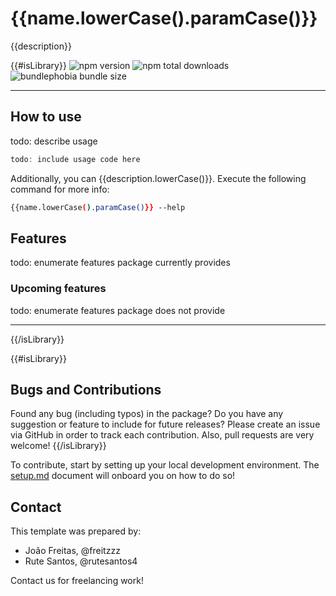 # {{name.lowerCase().paramCase()}}

{{description}}

{{#isLibrary}}
![npm version](https://badgen.net/npm/v/{{#isOrganization}}@{{author}}/{{/isOrganization}}{{name.lowerCase().paramCase()}}) ![npm total downloads](https://badgen.net/npm/dt/{{#isOrganization}}@{{author}}/{{/isOrganization}}{{name.lowerCase().paramCase()}}) ![bundlephobia bundle size](https://badgen.net/bundlephobia/min/{{#isOrganization}}@{{author}}/{{/isOrganization}}{{name.lowerCase().paramCase()}})

---

## How to use

todo: describe usage

```typescript
todo: include usage code here
```

Additionally, you can {{description.lowerCase()}}. Execute the following command for more info:

```bash
{{name.lowerCase().paramCase()}} --help
```

## Features

todo: enumerate features package currently provides

### Upcoming features

todo: enumerate features package does not provide

---
{{/isLibrary}}

{{#isLibrary}}
## Bugs and Contributions

Found any bug (including typos) in the package? Do you have any suggestion 
or feature to include for future releases? Please create an issue via 
GitHub in order to track each contribution. Also, pull requests are very 
welcome!
{{/isLibrary}}

To contribute, start by setting up your local development environment. The [setup.md](setup.md) document will onboard you on how to do so!

## Contact

This template was prepared by:

- João Freitas, @freitzzz
- Rute Santos, @rutesantos4

Contact us for freelancing work!